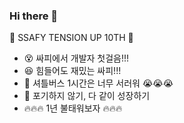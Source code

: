 ### Hi there 👋

💓 SSAFY TENSION UP 10TH 💓

- 😵 싸피에서 개발자 첫걸음!!!
- 😆 힘들어도 재밌는 싸피!!!
- 🚌 셔틀버스 1시간은 너무 서러워 😭😭😭
- 💪 포기하지 않기, 다 같이 성장하기
- 🔥🔥🔥 1년 불태워보자 🔥🔥🔥

<!--
**seungho4222/seungho4222** is a ✨ _special_ ✨ repository because its `README.md` (this file) appears on your GitHub profile.

Here are some ideas to get you started:

- 🔭 I’m currently working on ...
- 🌱 I’m currently learning ...
- 👯 I’m looking to collaborate on ...
- 🤔 I’m looking for help with ...
- 💬 Ask me about ...
- 📫 How to reach me: ...
- 😄 Pronouns: ...
- ⚡ Fun fact: ...
-->
